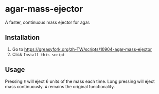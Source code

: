 # agar-mass-ejector
A faster, continuous mass ejector for agar.

## Installation

1. Go to https://greasyfork.org/zh-TW/scripts/10904-agar-mass-ejector
2. Click `Install this script`

## Usage

Pressing `E` will eject 6 units of the mass each time. Long pressing will 
eject mass continuously. `W` remains the original functionality.
